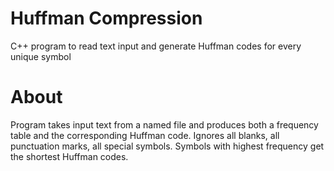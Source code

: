 # Huffman Compression
C++ program to read text input and generate Huffman codes for every unique symbol

# About
Program takes input text from a named file and produces both a frequency table and the corresponding Huffman code. Ignores all blanks, all punctuation marks, all special symbols. Symbols with highest frequency get the shortest Huffman codes.
